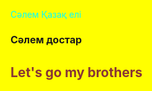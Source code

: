 <!DOCTYPE html>
<html lang="en">
<head>
    <meta charset="UTF-8">
    <meta http-equiv="X-UA-Compatible" content="IE=edge">
    <meta name="viewport" content="width=device-width, initial-scale=1.0">
    <title>Document</title>
    <style>
        html {
            background-color: #FFFF00;
        }
        p{
            color: rgb(0, 255, 255);
        }
        h1{
            font-size: 16px;
        }
        h2{
            color: rgb(136, 53, 53);
        }
    </style>
</head>
<body>
    <p>Сәлем Қазақ елі</p>
    <h1>Сәлем достар</h1>
    <h2>Let's go my brothers</h2>
</body>
</html>

